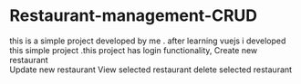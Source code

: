 # Restaurant-management-CRUD
this is a simple project developed by me . after learning vuejs i developed this simple project .this project has
login functionality,
Create new restaurant  
Update new restaurant
View selected restaurant
delete selected restaurant
